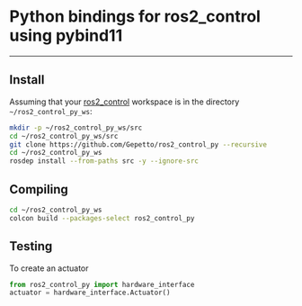 # Python bindings for ros2_control using pybind11

-------------------------------------------------

## Install

Assuming that your [ros2_control](https://github.com/ros-controls/ros2_control) workspace is ìn the directory `~/ros2_control_py_ws`:

```sh
mkdir -p ~/ros2_control_py_ws/src
cd ~/ros2_control_py_ws/src
git clone https://github.com/Gepetto/ros2_control_py --recursive
cd ~/ros2_control_py_ws
rosdep install --from-paths src -y --ignore-src
```

## Compiling

```sh
cd ~/ros2_control_py_ws
colcon build --packages-select ros2_control_py
```

## Testing

To create an actuator

```python
from ros2_control_py import hardware_interface
actuator = hardware_interface.Actuator()
```
